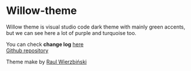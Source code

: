 # Willow-theme

Willow theme is visual studio code dark theme with mainly green accents, but we can see here a lot of purple and turquoise too.

You can check **change log** [here]([./CHANGELOG.md](https://github.com/Wierzba13/willow-theme/blob/main/CHANGELOG.md))  
[Github repository](https://github.com/Wierzba13/willow-theme)

Theme make by [Raul Wierzbiński](https://github.com/Wierzba13)
